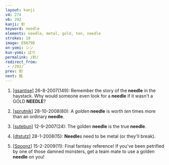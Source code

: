 ```yaml
---
layout: kanji
v4: 274
v6: 292
kanji: 針
keyword: needle
elements: needle, metal, gold, ten, needle
strokes: 10
image: E9879D
on-yomi: シン
kun-yomi: はり
permalink: /針/
redirect_from:
 - /292/
prev: 釣
next: 銘
---
```


1) [<a href="http://kanji.koohii.com/profile/gsantise">gsantise</a>] 26-8-2007(149): Remember the story of the<strong> needle</strong> in the haystack. Why would someone even look for a<strong> needle</strong> if it wasn&#039;t a GOLD<strong> NEEDLE</strong>?

2) [<a href="http://kanji.koohii.com/profile/sprutnik">sprutnik</a>] 28-10-2008(80): A <em>golden</em><strong> needle</strong> is worth <em>ten</em> times more than an ordinary<strong> needle</strong>.

3) [<a href="http://kanji.koohii.com/profile/sutebun">sutebun</a>] 12-9-2007(24): The golden<strong> needle</strong> is the true<strong> needle</strong>.

4) [<a href="http://kanji.koohii.com/profile/dtstutz">dtstutz</a>] 28-1-2008(15): <strong>Needle</strong>s need to be metal (or they&#039;ll break).

5) [<a href="http://kanji.koohii.com/profile/Spoonz">Spoonz</a>] 15-2-2009(11): Final fantasy reference! If you&#039;ve been petrified by one of those damned monsters, get a team mate to use a golden<strong> needle</strong> on you!

